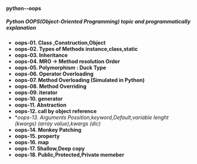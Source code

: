 #### python--oops

##### Python OOPS(Object-Oriented Programming) topic and programmatically explanation

- **oops-01. Class ,Construction,Object**
- **oops-02. Types of Methods instance,class,static**
- **oops-03. Inheritance**
- **oops-04. MRO  -> Method resolution Order**
- **oops-05. Polymorphism : Duck Type**
- **oops-06. Operator Overloading**
- **oops-07. Method Overloading (Simulated in Python)**
- **oops-08. Method Overriding**
- **oops-09. iterator**
- **oops-10. generator**
- **oops-11. Abstraction**
- **oops-12. call by object reference**
- **oops-13. Arguments Possition,keyword,Default,variable lenght (*kwargs) (array value),kwargs (dic)**
- **oops-14. Monkey Patching**
- **oops-15. property**
- **oops-16. map**
- **oops-17. Shallow,Deep copy**
- **oops-18. Public,Protected,Private memeber**
